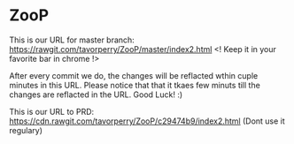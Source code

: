 # ZooP
This is our URL for master branch: https://rawgit.com/tavorperry/ZooP/master/index2.html
<! Keep it in your favorite bar in chrome !>

After every commit we do, the changes will be reflacted wthin cuple minutes in this URL.
Please notice that that it tkaes few minuts till the changes are reflacted in the URL.
Good Luck! :)










This is our URL to PRD: https://cdn.rawgit.com/tavorperry/ZooP/c29474b9/index2.html
(Dont use it regulary)
